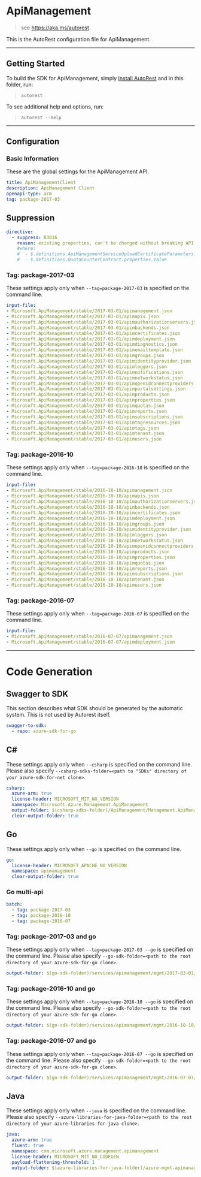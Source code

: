 # ApiManagement
    
> see https://aka.ms/autorest

This is the AutoRest configuration file for ApiManagement.



---
## Getting Started 
To build the SDK for ApiManagement, simply [Install AutoRest](https://aka.ms/autorest/install) and in this folder, run:

> `autorest`

To see additional help and options, run:

> `autorest --help`
---

## Configuration



### Basic Information 
These are the global settings for the ApiManagement API.

``` yaml
title: ApiManagementClient
description: ApiManagement Client
openapi-type: arm
tag: package-2017-03
```

## Suppression
``` yaml
directive:
  - suppress: R3016
    reason: existing properties, can't be changed without breaking API.
    #where:
    #  - $.definitions.ApiManagementServiceUploadCertificateParameters.properties.certificate_password
    #  - $.definitions.QuotaCounterContract.properties.Value

```

### Tag: package-2017-03

These settings apply only when `--tag=package-2017-03` is specified on the command line.

``` yaml $(tag) == 'package-2017-03'
input-file:
- Microsoft.ApiManagement/stable/2017-03-01/apimanagement.json
- Microsoft.ApiManagement/stable/2017-03-01/apimapis.json
- Microsoft.ApiManagement/stable/2017-03-01/apimauthorizationservers.json
- Microsoft.ApiManagement/stable/2017-03-01/apimbackends.json
- Microsoft.ApiManagement/stable/2017-03-01/apimcertificates.json
- Microsoft.ApiManagement/stable/2017-03-01/apimdeployment.json
- Microsoft.ApiManagement/stable/2017-03-01/apimdiagnostics.json
- Microsoft.ApiManagement/stable/2017-03-01/apimemailtemplate.json
- Microsoft.ApiManagement/stable/2017-03-01/apimgroups.json
- Microsoft.ApiManagement/stable/2017-03-01/apimidentityprovider.json
- Microsoft.ApiManagement/stable/2017-03-01/apimloggers.json
- Microsoft.ApiManagement/stable/2017-03-01/apimnotifications.json
- Microsoft.ApiManagement/stable/2017-03-01/apimnetworkstatus.json
- Microsoft.ApiManagement/stable/2017-03-01/apimopenidconnectproviders.json
- Microsoft.ApiManagement/stable/2017-03-01/apimportalsettings.json
- Microsoft.ApiManagement/stable/2017-03-01/apimproducts.json
- Microsoft.ApiManagement/stable/2017-03-01/apimproperties.json
- Microsoft.ApiManagement/stable/2017-03-01/apimquotas.json
- Microsoft.ApiManagement/stable/2017-03-01/apimreports.json
- Microsoft.ApiManagement/stable/2017-03-01/apimsubscriptions.json
- Microsoft.ApiManagement/stable/2017-03-01/apimtagresources.json
- Microsoft.ApiManagement/stable/2017-03-01/apimtags.json
- Microsoft.ApiManagement/stable/2017-03-01/apimtenant.json
- Microsoft.ApiManagement/stable/2017-03-01/apimusers.json
```


### Tag: package-2016-10

These settings apply only when `--tag=package-2016-10` is specified on the command line.

``` yaml $(tag) == 'package-2016-10'
input-file:
- Microsoft.ApiManagement/stable/2016-10-10/apimanagement.json
- Microsoft.ApiManagement/stable/2016-10-10/apimapis.json
- Microsoft.ApiManagement/stable/2016-10-10/apimauthorizationservers.json
- Microsoft.ApiManagement/stable/2016-10-10/apimbackends.json
- Microsoft.ApiManagement/stable/2016-10-10/apimcertificates.json
- Microsoft.ApiManagement/stable/2016-10-10/apimdeployment.json
- Microsoft.ApiManagement/stable/2016-10-10/apimgroups.json
- Microsoft.ApiManagement/stable/2016-10-10/apimidentityprovider.json
- Microsoft.ApiManagement/stable/2016-10-10/apimloggers.json
- Microsoft.ApiManagement/stable/2016-10-10/apimnetworkstatus.json
- Microsoft.ApiManagement/stable/2016-10-10/apimopenidconnectproviders.json
- Microsoft.ApiManagement/stable/2016-10-10/apimproducts.json
- Microsoft.ApiManagement/stable/2016-10-10/apimproperties.json
- Microsoft.ApiManagement/stable/2016-10-10/apimquotas.json
- Microsoft.ApiManagement/stable/2016-10-10/apimreports.json
- Microsoft.ApiManagement/stable/2016-10-10/apimsubscriptions.json
- Microsoft.ApiManagement/stable/2016-10-10/apimtenant.json
- Microsoft.ApiManagement/stable/2016-10-10/apimusers.json
```
 
### Tag: package-2016-07

These settings apply only when `--tag=package-2016-07` is specified on the command line.

``` yaml $(tag) == 'package-2016-07'
input-file:
- Microsoft.ApiManagement/stable/2016-07-07/apimanagement.json
- Microsoft.ApiManagement/stable/2016-07-07/apimdeployment.json
```

---
# Code Generation


## Swagger to SDK

This section describes what SDK should be generated by the automatic system.
This is not used by Autorest itself.

``` yaml $(swagger-to-sdk)
swagger-to-sdk:
  - repo: azure-sdk-for-go
```


## C# 

These settings apply only when `--csharp` is specified on the command line.
Please also specify `--csharp-sdks-folder=<path to "SDKs" directory of your azure-sdk-for-net clone>`.

``` yaml $(csharp)
csharp:
  azure-arm: true
  license-header: MICROSOFT_MIT_NO_VERSION
  namespace: Microsoft.Azure.Management.ApiManagement  
  output-folder: $(csharp-sdks-folder)/ApiManagement/Management.ApiManagement/Generated
  clear-output-folder: true
```


## Go

These settings apply only when `--go` is specified on the command line.

``` yaml $(go)
go:
  license-header: MICROSOFT_APACHE_NO_VERSION
  namespace: apimanagement
  clear-output-folder: true
```

### Go multi-api

``` yaml $(go) && $(multiapi)
batch:
  - tag: package-2017-03
  - tag: package-2016-10
  - tag: package-2016-07
```

### Tag: package-2017-03 and go

These settings apply only when `--tag=package-2017-03 --go` is specified on the command line.
Please also specify `--go-sdk-folder=<path to the root directory of your azure-sdk-for-go clone>`.

``` yaml $(tag) == 'package-2017-03' && $(go)
output-folder: $(go-sdk-folder)/services/apimanagement/mgmt/2017-03-01/apimanagement
```

### Tag: package-2016-10 and go

These settings apply only when `--tag=package-2016-10 --go` is specified on the command line.
Please also specify `--go-sdk-folder=<path to the root directory of your azure-sdk-for-go clone>`.

``` yaml $(tag) == 'package-2016-10' && $(go)
output-folder: $(go-sdk-folder)/services/apimanagement/mgmt/2016-10-10/apimanagement
```

### Tag: package-2016-07 and go

These settings apply only when `--tag=package-2016-07 --go` is specified on the command line.
Please also specify `--go-sdk-folder=<path to the root directory of your azure-sdk-for-go clone>`.

``` yaml $(tag) == 'package-2016-07' && $(go)
output-folder: $(go-sdk-folder)/services/apimanagement/mgmt/2016-07-07/apimanagement
```


## Java

These settings apply only when `--java` is specified on the command line.
Please also specify `--azure-libraries-for-java-folder=<path to the root directory of your azure-libraries-for-java clone>`.

``` yaml $(java)
java:
  azure-arm: true
  fluent: true
  namespace: com.microsoft.azure.management.apimanagement
  license-header: MICROSOFT_MIT_NO_CODEGEN
  payload-flattening-threshold: 1
  output-folder: $(azure-libraries-for-java-folder)/azure-mgmt-apimanagement
```
